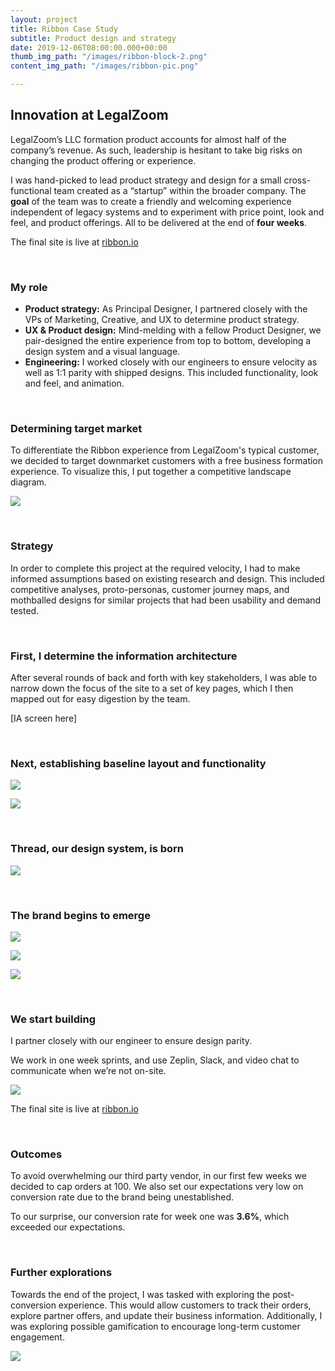 ```yaml
---
layout: project
title: Ribbon Case Study
subtitle: Product design and strategy
date: 2019-12-06T08:00:00.000+00:00
thumb_img_path: "/images/ribbon-block-2.png"
content_img_path: "/images/ribbon-pic.png"

---
```

## Innovation at LegalZoom

LegalZoom’s LLC formation product accounts for almost half of the company’s revenue. As such, leadership is hesitant to take big risks on changing the product offering or experience.

I was hand-picked to lead product strategy and design for a small cross-functional team created as a “startup” within the broader company. The **goal** of the team was to create a friendly and welcoming experience independent of legacy systems and to experiment with price point, look and feel, and product offerings. All to be delivered at the end of **four weeks**.

The final site is live at <a href="http://www.ribbon.io" target="_new">ribbon.io</a>

<p> </p>

### My role

* **Product strategy:** As Principal Designer, I partnered closely with the VPs of Marketing, Creative, and UX to determine product strategy.
* **UX & Product design:** Mind-melding with a fellow Product Designer, we pair-designed the entire experience from top to bottom, developing a design system and a visual language.
* **Engineering:** I worked closely with our engineers to ensure velocity as well as 1:1 parity with shipped designs. This included functionality, look and feel, and animation.

<p> </p>

### Determining target market

To differentiate the Ribbon experience from LegalZoom's typical customer, we decided to target downmarket customers with a free business formation experience. To visualize this, I put together a competitive landscape diagram.

![](/images/competitive-landscape-1.png)

<p> </p>

### Strategy

In order to complete this project at the required velocity, I had to make informed assumptions based on existing research and design. This included competitive analyses, proto-personas, customer journey maps, and mothballed designs for similar projects that had been usability and demand tested.

<p> </p>

### First, I determine the information architecture

After several rounds of back and forth with key stakeholders, I was able to narrow down the focus of the site to a set of key pages, which I then mapped out for easy digestion by the team.

\[IA screen here\]

<p> </p>

### Next, establishing baseline layout and functionality

![](/images/ribbon-sketch.png)

![](/images/ribbon-layout.png)

<p> </p>

### Thread, our design system, is born

![](/images/thread.png)

<p> </p>

### The brand begins to emerge

![](/images/ribbon-mobile-01.png)

![](/images/ribbon-mobile-02.png)

![](/images/ribbon-desktop-01.png)

<p> </p>

### We start building

I partner closely with our engineer to ensure design parity.

We work in one week sprints, and use Zeplin, Slack, and video chat to communicate when we’re not on-site.

![](/images/ribbon-launch.png)

The final site is live at <a href="http://www.ribbon.io" target="_new">ribbon.io</a>

<p> </p>

### Outcomes

To avoid overwhelming our third party vendor, in our first few weeks we decided to cap orders at 100. We also set our expectations very low on conversion rate due to the brand being unestablished.

To our surprise, our conversion rate for week one was **3.6%**, which exceeded our expectations.

<p> </p>

### Further explorations

Towards the end of the project, I was tasked with exploring the post-conversion experience. This would allow customers to track their orders, explore partner offers, and update their business information. Additionally, I was exploring possible gamification to encourage long-term customer engagement.

![](/images/ribbon-dashboard.png)